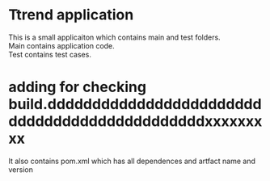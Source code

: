 # Ttrend application

This is a small applicaiton which contains main and test folders.  
Main contains application code.  
Test contains test cases.  
# adding for checking build.ddddddddddddddddddddddddddddddddddddddddddddddxxxxxxxxx
It also contains pom.xml which has all dependences and artfact name and version

